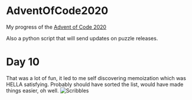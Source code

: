 # AdventOfCode2020
My progress of the [Advent of Code 2020](https://adventofcode.com/2020)

Also a python script that will send updates on puzzle releases.
# Day 10
That was a lot of fun, it led to me self discovering memoization which was HELLA satisfying. Probably should have sorted the list, would have made things easier, oh well.
![Scribbles](https://github.com/spencerk226/AdventOfCode2020/blob/master/scribbles.jpg)
